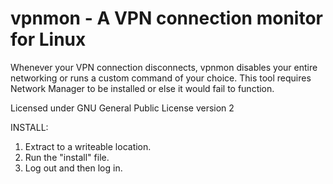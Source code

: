 vpnmon - A VPN connection monitor for Linux
======


Whenever your VPN connection disconnects, vpnmon disables your 
entire networking or runs a custom command of your choice.
This tool requires Network Manager to be installed or else it
would fail to function.

Licensed under GNU General Public License version 2


INSTALL:
1. Extract to a writeable location.
2. Run the "install" file.
3. Log out and then log in.
